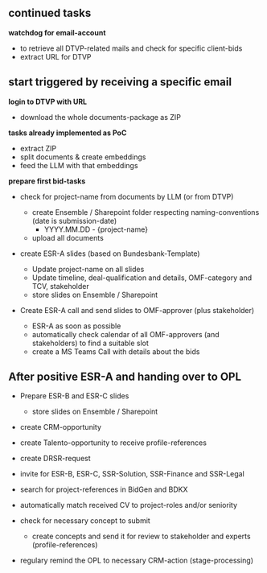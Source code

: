 ## continued tasks

**watchdog for email-account**

- to retrieve all DTVP-related mails and check for specific client-bids
- extract URL for DTVP

## start triggered by receiving a specific email

**login to DTVP with URL**
- download the whole documents-package as ZIP

**tasks already implemented as PoC**

- extract ZIP
- split documents & create embeddings
- feed the LLM with that embeddings

**prepare first bid-tasks**

- check for project-name from documents by LLM (or from DTVP)
    - create Ensemble / Sharepoint folder respecting naming-conventions (date is submission-date)
        - YYYY.MM.DD - {project-name}
    - upload all documents

- create ESR-A slides (based on Bundesbank-Template)
    - Update project-name on all slides
    - Update timeline, deal-qualification and details, OMF-category and TCV, stakeholder
    - store slides on Ensemble / Sharepoint

- Create ESR-A call and send slides to OMF-approver (plus stakeholder)
    - ESR-A as soon as possible
    - automatically check calendar of all OMF-approvers (and stakeholders) to find a suitable slot
    - create a MS Teams Call with details about the bids

## After positive ESR-A and handing over to OPL

- Prepare ESR-B and ESR-C slides
    - store slides on Ensemble / Sharepoint

- create CRM-opportunity
- create Talento-opportunity to receive profile-references
- create DRSR-request
- invite for ESR-B, ESR-C, SSR-Solution, SSR-Finance and SSR-Legal
- search for project-references in BidGen and BDKX
- automatically match received CV to project-roles and/or seniority
- check for necessary concept to submit
    - create concepts and send it for review to stakeholder and experts (profile-references)
- regulary remind the OPL to necessary CRM-action (stage-processing)